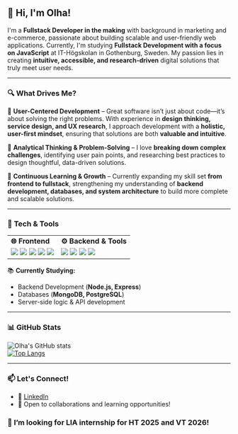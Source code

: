## 👋 Hi, I'm Olha!  

I'm a **Fullstack Developer in the making** with background in marketing and e-commerce, passionate about building scalable and user-friendly web applications. Currently, I'm studying **Fullstack Development with a focus on JavaScript** at IT-Högskolan in Gothenburg, Sweden. My passion lies in creating **intuitive, accessible, and research-driven** digital solutions that truly meet user needs.

---

### 🔍 **What Drives Me?**  
🔹 **User-Centered Development** – Great software isn’t just about code—it’s about solving the right problems. With experience in **design thinking, service design, and UX research**, I approach development with a **holistic, user-first mindset**, ensuring that solutions are both **valuable and intuitive**.  

🔹 **Analytical Thinking & Problem-Solving** – I love **breaking down complex challenges**, identifying user pain points, and researching best practices to design thoughtful, data-driven solutions.  

🔹 **Continuous Learning & Growth** – Currently expanding my skill set **from frontend to fullstack**, strengthening my understanding of **backend development, databases, and system architecture** to build more complete and scalable solutions.  

---
### 🔧 **Tech & Tools**  

<table>
  <tr>
    <td><strong>🌐 Frontend</strong></td>
    <td><strong>⚙️ Backend & Tools</strong></td>
  </tr>
  <tr>
    <td>
      <img src="https://img.shields.io/badge/HTML5-E34F26?style=for-the-badge&logo=html5&logoColor=white" />
      <img src="https://img.shields.io/badge/CSS3-1572B6?style=for-the-badge&logo=css3&logoColor=white" />
      <img src="https://img.shields.io/badge/JavaScript-F7DF1E?style=for-the-badge&logo=javascript&logoColor=black" />
      <img src="https://img.shields.io/badge/Vue-4FC08D?style=for-the-badge&logo=vue.js&logoColor=white" />
      <img src="https://img.shields.io/badge/Vite-646CFF?style=for-the-badge&logo=vite&logoColor=white" />
    </td>
    <td>
      <img src="https://img.shields.io/badge/Node.js-339933?style=for-the-badge&logo=node.js&logoColor=white" />
      <img src="https://img.shields.io/badge/Express-000000?style=for-the-badge&logo=express&logoColor=white" />
      <img src="https://img.shields.io/badge/Docker-2496ED?style=for-the-badge&logo=docker&logoColor=white" />
      <img src="https://img.shields.io/badge/Git-F05032?style=for-the-badge&logo=git&logoColor=white" />
    </td>
  </tr>
</table>

📚 **Currently Studying:**  
- Backend Development (**Node.js, Express**)  
- Databases (**MongoDB, PostgreSQL**)  
- Server-side logic & API development  

---

### 📊 **GitHub Stats**  
![Olha's GitHub stats](https://github-readme-stats.vercel.app/api?username=ofedchen&show_icons=true&theme=radical)  
[![Top Langs](https://github-readme-stats.vercel.app/api/top-langs/?username=ofedchen&layout=compact&theme=radical)](https://github.com/anuraghazra/github-readme-stats)  

---


### 📫 Let's Connect!  
- 💼 [LinkedIn]([https://www.linkedin.com/in/ofedchenko/])
- 📩 Open to collaborations and learning opportunities!  

### 👯 I’m looking for LIA internship for HT 2025 and VT 2026!


